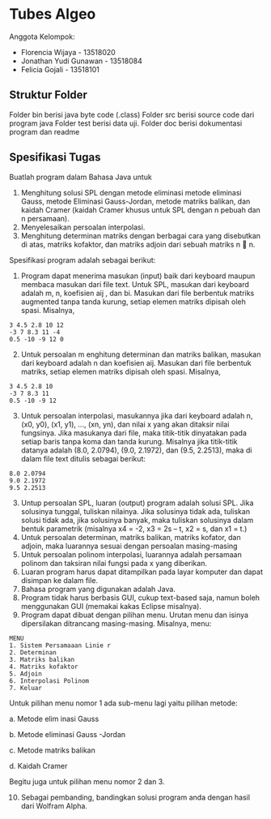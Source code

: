 # Tubes Algeo

Anggota Kelompok:
- Florencia Wijaya - 13518020
- Jonathan Yudi Gunawan - 13518084
- Felicia Gojali - 13518101

## Struktur Folder
Folder bin berisi java byte code (.class)
Folder src berisi source code dari program java
Folder test berisi data uji.
Folder doc berisi dokumentasi program dan readme

## Spesifikasi Tugas
Buatlah program dalam Bahasa Java untuk
1. Menghitung solusi SPL dengan metode eliminasi metode eliminasi Gauss, metode Eliminasi Gauss-Jordan, metode matriks balikan, dan kaidah Cramer (kaidah Cramer khusus untuk SPL dengan n pebuah dan n persamaan).
2. Menyelesaikan persoalan interpolasi.
3. Menghitung determinan matriks dengan berbagai cara yang disebutkan di atas, matriks kofaktor, dan matriks adjoin dari sebuah matriks n  n.

Spesifikasi program adalah sebagai berikut:
1. Program dapat menerima masukan (input) baik dari keyboard maupun membaca masukan dari file text. Untuk SPL, masukan dari keyboard adalah m, n, koefisien aij , dan bi. Masukan dari file berbentuk matriks augmented tanpa tanda kurung, setiap elemen matriks dipisah oleh spasi. Misalnya,
```
3 4.5 2.8 10 12
-3 7 8.3 11 -4
0.5 -10 -9 12 0
```

2. Untuk persoalan m
enghitung determinan dan matriks balikan, masukan dari keyboard adalah n dan koefisien aij. Masukan dari file berbentuk matriks, setiap elemen matriks dipisah oleh spasi. Misalnya,
```
3 4.5 2.8 10
-3 7 8.3 11
0.5 -10 -9 12
```

3. Untuk persoalan interpolasi, masukannya jika dari keyboard adalah n, (x0, y0), (x1, y1), ..., (xn, yn), dan nilai x yang akan ditaksir nilai fungsinya. Jika masukanya dari file, maka titik-titik dinyatakan pada setiap baris tanpa koma dan tanda kurung. Misalnya jika titik-titik datanya adalah (8.0, 2.0794), (9.0, 2.1972), dan (9.5, 2.2513), maka di dalam file text ditulis sebagai berikut:
```
8.0 2.0794
9.0 2.1972
9.5 2.2513
```

3. Untup persoalan SPL, luaran (output) program adalah solusi SPL. Jika solusinya tunggal, tuliskan nilainya. Jika solusinya tidak ada, tuliskan solusi tidak ada, jika solusinya banyak, maka tuliskan solusinya dalam bentuk parametrik (misalnya x4 = -2, x3 = 2s – t, x2 = s, dan x1 = t.)
4. Untuk persoalan determinan, matriks balikan, matriks kofator, dan adjoin, maka luarannya sesuai dengan persoalan masing-masing
5. Untuk persoalan polinom interpolasi, luarannya adalah persamaan polinom dan taksiran nilai fungsi pada x yang diberikan.
6. Luaran program harus dapat ditampilkan pada layar komputer dan dapat disimpan ke dalam file.
7. Bahasa program yang digunakan adalah Java.
8. Program tidak harus berbasis GUI, cukup text-based saja, namun boleh menggunakan GUI (memakai kakas Eclipse misalnya).
9. Program dapat dibuat dengan pilihan menu. Urutan menu dan isinya dipersilakan ditrancang masing-masing. Misalnya, menu:
```
MENU
1. Sistem Persamaaan Linie r
2. Determinan
3. Matriks balikan
4. Matriks kofaktor
5. Adjoin
6. Interpolasi Polinom
7. Keluar
```

Untuk pilihan menu nomor 1 ada sub-menu lagi yaitu pilihan metode:

a. Metode elim inasi Gauss

b. Metode eliminasi Gauss -Jordan

c. Metode matriks balikan

d. Kaidah Cramer

Begitu juga untuk pilihan menu nomor 2 dan 3.

10. Sebagai pembanding, bandingkan solusi program anda dengan hasil dari Wolfram Alpha.
